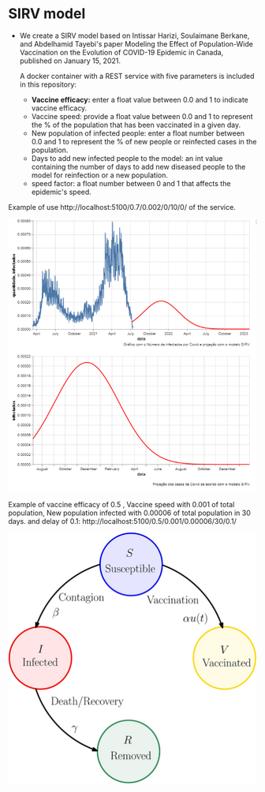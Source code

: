 # SIRV model
- We create a SIRV model based on Intissar Harizi, Soulaimane Berkane, and Abdelhamid Tayebi's paper Modeling the Effect of Population-Wide Vaccination on the Evolution of COVID-19 Epidemic in Canada, published on January 15, 2021.

  A docker container with a REST service with five parameters is included in this repository:

  

  - **Vaccine efficacy:** enter a float value between 0.0 and 1 to indicate vaccine efficacy.
  - Vaccine speed: provide a float value between 0.0 and 1 to represent the % of the population that has been vaccinated in a given day.
  - New population of infected people: enter a float number between 0.0 and 1 to represent the % of new people or reinfected cases in the population.
  - Days to add new infected people to the model: an int value containing the number of days to add new diseased people to the model for reinfection or a new population.
  - speed factor: a float number between 0 and 1 that affects the epidemic's speed.





Example of use http://localhost:5100/0.7/0.002/0/10/0/ of the service.



![graficos1](graficos1.png)

Example of vaccine efficacy of 0.5 , Vaccine speed with 0.001 of total population, New population infected with 0.00006 of total population in 30 days. and delay of 0.1: http://localhost:5100/0.5/0.001/0.00006/30/0.1/ 







![F1.large](F1.large.jpg)